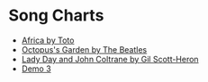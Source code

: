 # Song Charts

* [Africa by Toto](https://experimentsin.github.io/toto-africa-chart.html)
* [Octopus's Garden by The Beatles](https://experimentsin.github.io/beatles-octopus-garden.html)
* [Lady Day and John Coltrane by Gil Scott-Heron](https://experimentsin.github.io/lady-day.html)
* [Demo 3](https://experimentsin.github.io/demo3.html)
